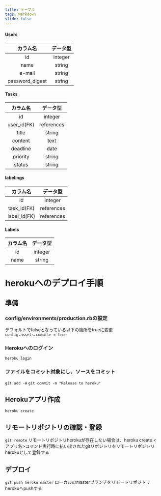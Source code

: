```yaml
---
title: テーブル
tags: Markdown
slide: false
---
```

#### Users
|カラム名|データ型|
|:--:|:--:|
|id|integer|
|name|string|
|e-mail|string|
|password_digest|string|

#### Tasks
|カラム名|データ型|
|:--:|:--:|
|id|integer|
|user_id(FK)|references|
|title|string|
|content|text|
|deadline|date|
|priority|string|
|status|string|

#### labelings
|カラム名|データ型|
|:--:|:--:|
|id|integer|
|task_id(FK)|references|
|label_id(FK)|references|

#### Labels
|カラム名|データ型|
|:--:|:--:|
|id|integer|
|name|string|

# herokuへのデプロイ手順
## 準備
### config/environments/production.rbの設定
デフォルトでfalseとなっている以下の箇所をtrueに変更
```config.assets.compile = true```

### Herokuへのログイン　
` heroku login `
### ファイルをコミット対象にし、ソースをコミット 
`git add -A`
`git commit -m "Release to heroku"`

## Herokuアプリ作成
`heroku create`

## リモートリポジトリの確認・登録
`git remote`
リモートリポジトリherokuが存在しない場合は、heroku create <アプリ名>コマンド実行時に払い出されたgitリポジトリをリモートリポジトリherokuとして登録する

## デプロイ
`git push heroku master`
ローカルのmasterブランチをリモートリポジトリherokuへpushする
